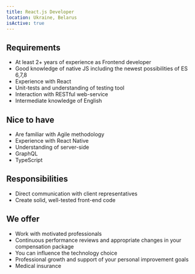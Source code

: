```yaml
---
title: React.js Developer
location: Ukraine, Belarus
isActive: true
---
```

## **Requirements**

* At least 2+ years of experience as Frontend developer
* Good knowledge of native JS including the newest possibilities of ES 6,7,8
* Experience with React
* Unit-tests and understanding of testing tool
* Interaction with RESTful web-service
* Intermediate knowledge of English

## **Nice to have**

* Are familiar with Agile methodology
* Experience with React Native
* Understanding of server-side
* GraphQL
* TypeScript

## **Responsibilities**

* Direct communication with client representatives
* Create solid, well-tested front-end code

## **We offer**

* Work with motivated professionals
* Continuous performance reviews and appropriate changes in your compensation package
* You can influence the technology choice
* Professional growth and support of your personal improvement goals
* Medical insurance